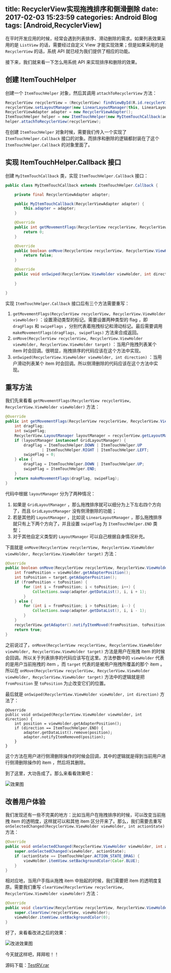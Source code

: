 title: RecyclerView实现拖拽排序和侧滑删除
date: 2017-02-03 15:23:59
categories: Android Blog
tags: [Android,RecyclerView]
---
在平时开发应用的时候，经常会遇到列表排序、滑动删除的需求。如果列表效果采用的是 `ListView` 的话，需要经过自定义 View 才能实现效果；但是如果采用的是 `RecyclerView` 的话，系统 API 就已经为我们提供了相应的功能。

接下来，我们就来看一下怎么用系统 API 来实现排序和删除的效果。

创建 ItemTouchHelper
--------------------
创建一个 `ItemTouchHelper` 对象，然后其调用 `attachToRecyclerView` 方法：

``` java
RecyclerView recyclerView = (RecyclerView) findViewById(R.id.recyclerView);
recyclerView.setLayoutManager(new LinearLayoutManager(this, LinearLayoutManager.VERTICAL, false));
RecyclerViewAdapter adapter = new RecyclerViewAdapter();
ItemTouchHelper helper = new ItemTouchHelper(new MyItemTouchCallback(adapter));
helper.attachToRecyclerView(recyclerView);
```

在创建 `ItemTouchHelper` 对象时候，需要我们传入一个实现了 `ItemTouchHelper.Callback` 接口的对象。而排序和删除的逻辑都封装在了这个 `ItemTouchHelper.Callback` 的对象里面了。

实现 ItemTouchHelper.Callback 接口
---------------------------------
创建 `MyItemTouchCallback` 类，实现 `ItemTouchHelper.Callback` 接口：

``` java
public class MyItemTouchCallback extends ItemTouchHelper.Callback {

    private final RecyclerViewAdapter adapter;

    public MyItemTouchCallback(RecyclerViewAdapter adapter) {
        this.adapter = adapter;
    }

    @Override
    public int getMovementFlags(RecyclerView recyclerView, RecyclerView.ViewHolder viewHolder) {
        return 0;
    }

    @Override
    public boolean onMove(RecyclerView recyclerView, RecyclerView.ViewHolder viewHolder, RecyclerView.ViewHolder target) {
        return false;
    }

    @Override
    public void onSwiped(RecyclerView.ViewHolder viewHolder, int direction) {
        
    }

}
```

实现 `ItemTouchHelper.Callback` 接口后有三个方法需要重写：

1. `getMovementFlags(RecyclerView recyclerView, RecyclerView.ViewHolder viewHolder)` ：设置滑动类型的标记。需要设置两种类型的 flag ，即 `dragFlags` 和 `swipeFlags` ，分别代表着拖拽标记和滑动标记。最后需要调用 `makeMovementFlags(dragFlags, swipeFlags)` 方法来合成返回。
2. `onMove(RecyclerView recyclerView, RecyclerView.ViewHolder viewHolder, RecyclerView.ViewHolder target)` ：当用户拖拽列表某个 item 时会回调。很明显，拖拽排序的代码应该在这个方法中实现。
3.  `onSwiped(RecyclerView.ViewHolder viewHolder, int direction)` ：当用户滑动列表某个 item 时会回调。所以侧滑删除的代码应该在这个方法中实现。

重写方法
-------
我们先来看看 `getMovementFlags(RecyclerView recyclerView, RecyclerView.ViewHolder viewHolder)` 方法：

``` java
@Override
public int getMovementFlags(RecyclerView recyclerView, RecyclerView.ViewHolder viewHolder) {
    int dragFlag;
    int swipeFlag;
    RecyclerView.LayoutManager layoutManager = recyclerView.getLayoutManager();
    if (layoutManager instanceof GridLayoutManager) {
        dragFlag = ItemTouchHelper.DOWN | ItemTouchHelper.UP
                | ItemTouchHelper.RIGHT | ItemTouchHelper.LEFT;
        swipeFlag = 0;
    } else {
        dragFlag = ItemTouchHelper.DOWN | ItemTouchHelper.UP;
        swipeFlag = ItemTouchHelper.END;
    }
    return makeMovementFlags(dragFlag, swipeFlag);
}
```

代码中根据 `layoutManager` 分为了两种情况：

1. 如果是 `GridLayoutManager` ，那么拖拽排序就可以细分为上下左右四个方向了，而且 `GridLayoutManager` 没有侧滑删除的功能；
2. 若是其他的 `LayoutManager` ，比如说 `LinearLayoutManager` ，那么拖拽排序就只有上下两个方向了，并且设置 `swipeFlag` 为 `ItemTouchHelper.END` 类型；
3. 对于其他自定义类型的 `LayoutManager` 可以自己根据自身情况补充。

下面就是 `onMove(RecyclerView recyclerView, RecyclerView.ViewHolder viewHolder, RecyclerView.ViewHolder target)` 方法：

``` java
@Override
public boolean onMove(RecyclerView recyclerView, RecyclerView.ViewHolder viewHolder, RecyclerView.ViewHolder target) {
    int fromPosition = viewHolder.getAdapterPosition();
    int toPosition = target.getAdapterPosition();
    if (fromPosition < toPosition) {
        for (int i = fromPosition; i < toPosition; i++) {
            Collections.swap(adapter.getDataList(), i, i + 1);
        }
    } else {
        for (int i = fromPosition; i > toPosition; i--) {
            Collections.swap(adapter.getDataList(), i, i - 1);
        }
    }
    recyclerView.getAdapter().notifyItemMoved(fromPosition, toPosition);
    return true;
}
```

之前说过了，`onMove(RecyclerView recyclerView, RecyclerView.ViewHolder viewHolder, RecyclerView.ViewHolder target)` 方法是用户在拖拽 item 的时候会回调。所以关于列表排序的代码应该写在这里。方法参数中的 `viewHolder` 代表的是用户当前拖拽的 item ，而 `target` 代表的是被用户拖拽所覆盖的那个 item 。所以在 `onMove(RecyclerView recyclerView, RecyclerView.ViewHolder viewHolder, RecyclerView.ViewHolder target)` 方法中的逻辑就是把 `fromPosition` 至 `toPosition` 为止改变它们的位置。

最后就是 `onSwiped(RecyclerView.ViewHolder viewHolder, int direction)` 方法了：

```
@Override
public void onSwiped(RecyclerView.ViewHolder viewHolder, int direction) {
    int position = viewHolder.getAdapterPosition();
    if (direction == ItemTouchHelper.END) {
        adapter.getDataList().remove(position);
        adapter.notifyItemRemoved(position);
    }
}
```

这个方法在用户进行侧滑删除操作的时候会回调，其中的逻辑就是得到当前用户进行侧滑删除操作的 item ，然后将其删除。

到了这里，大功告成了。那么来看看效果吧：

![效果图](/uploads/20170206/20170206222813.gif)

改善用户体验
-----------
我们发现还有一些不完美的地方：比如当用户在拖拽排序的时候，可以改变当前拖拽 item 的透明度，这样就可以和其他 item 区分开来了。那么，我们需要去重写 `onSelectedChanged(RecyclerView.ViewHolder viewHolder, int actionState)` 方法：

``` java
@Override
public void onSelectedChanged(RecyclerView.ViewHolder viewHolder, int actionState) {
    super.onSelectedChanged(viewHolder, actionState);
    if (actionState == ItemTouchHelper.ACTION_STATE_DRAG) {
        viewHolder.itemView.setBackgroundColor(Color.BLUE);
    }
}
```

相对应地，当用户手指从拖拽 item 中抬起的时候，我们需要把 item 的透明度复原。需要我们重写 `clearView(RecyclerView recyclerView, RecyclerView.ViewHolder viewHolder)` 方法：

``` java
@Override
public void clearView(RecyclerView recyclerView, RecyclerView.ViewHolder viewHolder) {
    super.clearView(recyclerView, viewHolder);
    viewHolder.itemView.setBackgroundColor(0);
}
```

好了，来看看改进之后的效果：

![改进效果图](/uploads/20170206/20170203223341.gif)

今天就这样吧，拜拜啦！！

源码下载：[TestRV.rar](/uploads/20170206/TestRV.rar)